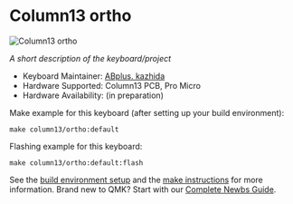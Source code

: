 # Column13 ortho

![Column13 ortho](https://lab.abplus.com/content/images/2021/03/DSC_0042.JPG)

*A short description of the keyboard/project*

* Keyboard Maintainer: [ABplus. kazhida](https://github.com/abplus-lab/qmk_firmware)
* Hardware Supported: Column13 PCB, Pro Micro
* Hardware Availability: (in preparation)

Make example for this keyboard (after setting up your build environment):

    make column13/ortho:default

Flashing example for this keyboard:

    make column13/ortho:default:flash

See the [build environment setup](https://docs.qmk.fm/#/getting_started_build_tools) and the [make instructions](https://docs.qmk.fm/#/getting_started_make_guide) for more information. Brand new to QMK? Start with our [Complete Newbs Guide](https://docs.qmk.fm/#/newbs).
